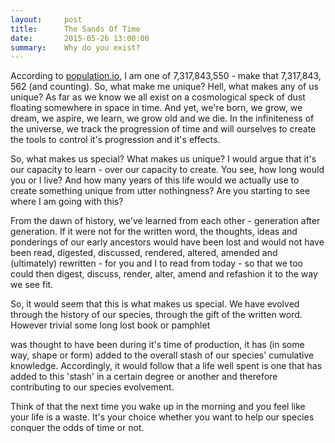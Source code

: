 ```yaml
---
layout:     post
title:      The Sands Of Time
date:       2015-05-26 13:00:00
summary:    Why do you exist?
---
```


According to [population.io](http://population.io), I am one of 7,317,843,550 - make that 7,317,843, 562 (and counting). So, what make me unique? Hell, what makes any of us unique? As far as we know we all exist on a cosmological speck of dust floating somewhere in space in time. And yet, we're born, we grow, we dream, we aspire, we learn, we grow old and we die. In the infiniteness of the universe, we track the progression of time and will ourselves to create the tools to control it's progression and it's effects.

So, what makes us special? What makes us unique? I would argue that it's our capacity to learn - over our capacity to create. You see, how long would you or I live? And how many years of this life would we actually use to create something unique from utter nothingness? Are you starting to see where I am going with this?

From the dawn of history, we've learned from each other - generation after generation. If it were not for the written word, the thoughts, ideas and ponderings of our early ancestors would have been lost and would not have been read, digested, discussed, rendered, altered, amended and (ultimately) rewritten - for you and I to read from today - so that we too could then digest, discuss, render, alter, amend and refashion it to the way we see fit.

So, it would seem that this is what makes us special. We have evolved through the history of our species, through the gift of the written word. However trivial some long lost book or pamphlet

was thought to have been during it's time of production, it has (in some way, shape or form) added to the overall stash of our species' cumulative knowledge. Accordingly, it would follow that a life well spent is one that has added to this 'stash' in a certain degree or another and therefore contributing to our species evolvement.

Think of that the next time you wake up in the morning and you feel like your life is a waste. It's your choice whether you want to help our species conquer the odds of time or not.